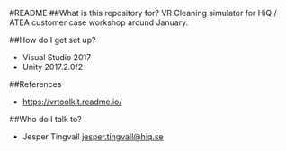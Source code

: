#README
##What is this repository for?
VR Cleaning simulator for HiQ / ATEA customer case workshop around January.

##How do I get set up?
* Visual Studio 2017
* Unity 2017.2.0f2

##References
* https://vrtoolkit.readme.io/

##Who do I talk to?
* Jesper Tingvall jesper.tingvall@hiq.se

